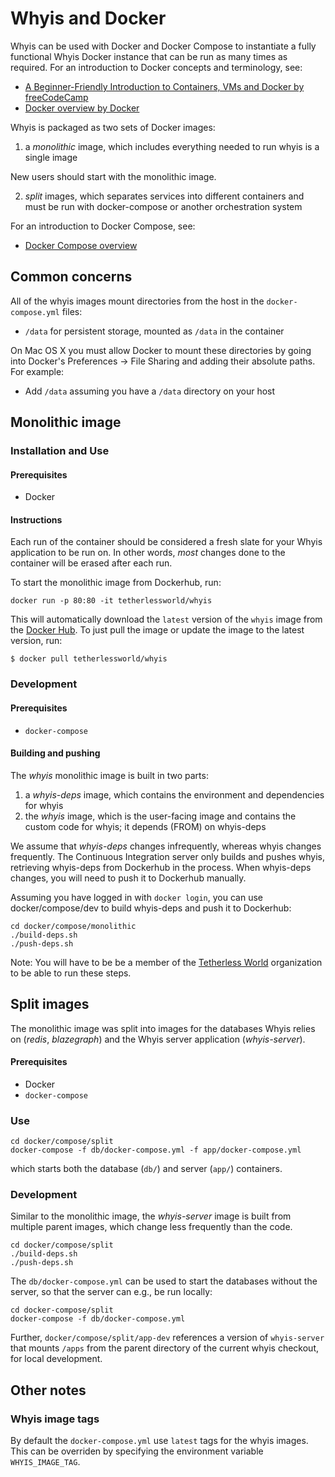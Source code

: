 # Whyis and Docker

Whyis can be used with Docker and Docker Compose to instantiate a fully functional Whyis Docker instance that can be run as many times as required. For an introduction to Docker concepts and terminology, see:
- [A Beginner-Friendly Introduction to Containers, VMs and Docker by freeCodeCamp](https://medium.freecodecamp.org/a-beginner-friendly-introduction-to-containers-vms-and-docker-79a9e3e119b)
- [Docker overview by Docker](https://docs.docker.com/engine/docker-overview/)

Whyis is packaged as two sets of Docker images:

1. a *monolithic* image, which includes everything needed to run whyis is a single image

New users should start with the monolithic image.

2. *split* images, which separates services into different containers and must be run with docker-compose or another orchestration system

For an introduction to Docker Compose, see:
- [Docker Compose overview](https://docs.docker.com/compose/)

## Common concerns

All of the whyis images mount directories from the host in the `docker-compose.yml` files:

* `/data` for persistent storage, mounted as `/data` in the container

On Mac OS X you must allow Docker to mount these directories by going into Docker's Preferences -> File Sharing and adding their absolute paths. For example:

* Add `/data` assuming you have a `/data` directory on your host

## Monolithic image

### Installation and Use

#### Prerequisites
* Docker

#### Instructions
Each run of the container should be considered a fresh slate for your Whyis application to be run on. In other words, *most* changes done to the container will be erased after each run. 

To start the monolithic image from Dockerhub, run:

    docker run -p 80:80 -it tetherlessworld/whyis

This will automatically download the `latest` version of the `whyis` image from the [Docker Hub](https://hub.docker.com/r/tetherlessworld/whyis/). To just pull the image or update the image to the latest version, run:

```shell
$ docker pull tetherlessworld/whyis
```

### Development

#### Prerequisites

* `docker-compose`

#### Building and pushing

The _whyis_ monolithic image is built in two parts:

1. a _whyis-deps_ image, which contains the environment and dependencies for whyis
2. the _whyis_ image, which is the user-facing image and contains the custom code for whyis; it depends (FROM) on whyis-deps

We assume that _whyis-deps_ changes infrequently, whereas whyis changes frequently.
The Continuous Integration server only builds and pushes whyis, retrieving whyis-deps from Dockerhub in the process.
When whyis-deps changes, you will need to push it to Dockerhub manually.

Assuming you have logged in with `docker login`, you can use docker/compose/dev to build whyis-deps and push it to Dockerhub:

    cd docker/compose/monolithic
    ./build-deps.sh
    ./push-deps.sh 

Note: You will have to be be a member of the [Tetherless World](https://hub.docker.com/u/tetherlessworld/) organization to be able to run these steps.

## Split images

The monolithic image was split into images for the databases Whyis relies on (_redis_, _blazegraph_) and the Whyis server application (_whyis-server_).

#### Prerequisites 
* Docker
* `docker-compose`

### Use

    cd docker/compose/split
    docker-compose -f db/docker-compose.yml -f app/docker-compose.yml

which starts both the database (`db/`) and server (`app/`) containers.

### Development

Similar to the monolithic image, the _whyis-server_ image is built from multiple parent images, which change less frequently than the code.

    cd docker/compose/split
    ./build-deps.sh
    ./push-deps.sh

The `db/docker-compose.yml` can be used to start the databases without the server, so that the server can e.g., be run locally:

    cd docker-compose/split
    docker-compose -f db/docker-compose.yml

Further, `docker/compose/split/app-dev` references a version of `whyis-server` that mounts `/apps` from the parent directory of the current whyis checkout, for local development.

## Other notes

### Whyis image tags

By default the `docker-compose.yml` use `latest` tags for the whyis images. This can be overriden by specifying the environment variable `WHYIS_IMAGE_TAG`.

